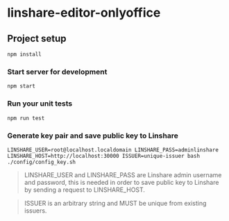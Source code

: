 # linshare-editor-onlyoffice

## Project setup
```
npm install
```

### Start server for development
```
npm start
```

### Run your unit tests
```
npm run test
```

### Generate key pair and save public key to Linshare
```
LINSHARE_USER=root@localhost.localdomain LINSHARE_PASS=adminlinshare LINSHARE_HOST=http://localhost:30000 ISSUER=unique-issuer bash ./config/config_key.sh
```

> LINSHARE_USER and LINSHARE_PASS are Linshare admin username and password, this is needed in order to save public key to Linshare by sending a request to LINSHARE_HOST.

> ISSUER is an arbitrary string and MUST be unique from existing issuers.